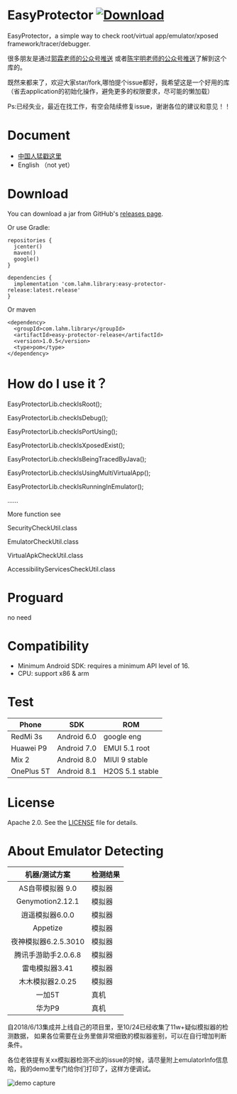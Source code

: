 # EasyProtector  [ ![Download](https://api.bintray.com/packages/lamster2018/maven/easy-protector-release/images/download.svg) ](https://bintray.com/lamster2018/maven/easy-protector-release/_latestVersion)

EasyProtector，a simple way to check root/virtual app/emulator/xposed framework/tracer/debugger.

很多朋友是通过[郭霖老师的公众号推送](https://mp.weixin.qq.com/s/XvqUc3drJhdJ9hOuCcfdkg) 或者[陈宇明老师的公众号推送](https://mp.weixin.qq.com/s/7I_vGV77TWqhQR9Myc5FQg)了解到这个库的。

既然来都来了，欢迎大家star/fork,哪怕提个issue都好，我希望这是一个好用的库（省去application的初始化操作，避免更多的权限要求，尽可能的懒加载）

Ps:已经失业，最近在找工作，有空会陆续修复issue，谢谢各位的建议和意见！！

# Document

- [中国人猛戳这里](https://www.jianshu.com/p/c37b1bdb4757)
- English （not yet）



# Download



You can download a jar from GitHub's [releases page](https://github.com/lamster2018/EasyProtector/releases).



Or use Gradle:

```
repositories {
  jcenter()
  maven()
  google()
}

dependencies {
  implementation 'com.lahm.library:easy-protector-release:latest.release'
}
```



Or maven

```
<dependency>
  <groupId>com.lahm.library</groupId>
  <artifactId>easy-protector-release</artifactId>
  <version>1.0.5</version>
  <type>pom</type>
</dependency>
```



# How do I use it？

EasyProtectorLib.checkIsRoot();

EasyProtectorLib.checkIsDebug();

EasyProtectorLib.checkIsPortUsing();

EasyProtectorLib.checkIsXposedExist();

EasyProtectorLib.checkIsBeingTracedByJava();

EasyProtectorLib.checkIsUsingMultiVirtualApp();

EasyProtectorLib.checkIsRunningInEmulator();

......

More function see

SecurityCheckUtil.class

EmulatorCheckUtil.class

VirtualApkCheckUtil.class

AccessibilityServicesCheckUtil.class


# Proguard

no need



# Compatibility

- Minimum Android SDK: requires a minimum API level of 16.
- CPU: support x86 & arm



# Test

| Phone      | SDK         | ROM             |
| ---------- | ----------- | --------------- |
| RedMi 3s   | Android 6.0 | google eng      |
| Huawei P9  | Android 7.0 | EMUI 5.1 root   |
| Mix 2      | Android 8.0 | MIUI 9 stable   |
| OnePlus 5T | Android 8.1 | H2OS 5.1 stable |



# License
Apache 2.0. See the [LICENSE](https://github.com/lamster2018/EasyProtector/blob/master/LICENSE) file for details.


# About Emulator Detecting

|   机器/测试方案   | 检测结果 |
| :---------------: | -------- |
|   AS自带模拟器 9.0   |      模拟器     |
| Genymotion2.12.1  |     模拟器       |
|  逍遥模拟器6.0.0  |       模拟器      |
|     Appetize      |      模拟器     |
|  夜神模拟器6.2.5.3010  |     模拟器     |
| 腾讯手游助手2.0.6.8 |      模拟器      |
|  雷电模拟器3.41   |     模拟器       |
|  木木模拟器2.0.25   |     模拟器       |
|      一加5T       |       真机     |
|      华为P9       |      真机     |

自2018/6/13集成并上线自己的项目里，至10/24已经收集了11w+疑似模拟器的检测数据，
如果各位需要在业务里做非常细致的模拟器鉴别，可以在自行增加判断条件。

各位老铁提有关xx模拟器检测不出的issue的时候，请尽量附上emulatorInfo信息哈，我的demo里专门给你们打印了，这样方便调试。

![demo capture](https://upload-images.jianshu.io/upload_images/2554175-4fe7325ab886bd7f.png?imageMogr2/auto-orient/strip%7CimageView2/2/w/1240)
